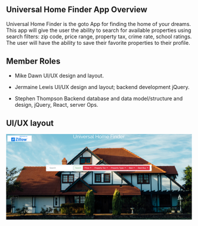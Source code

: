 ## Universal Home Finder App Overview
Universal Home Finder is the goto App for finding the home of your dreams.  This app will give the user the ability to search for available properties using search filters: zip code, price range, property tax, crime rate, school ratings.  The user will have the ability to save their favorite properties to their profile.

## Member Roles
- Mike Dawn
    UI/UX design and layout.

- Jermaine Lewis
    UI/UX design and layout; backend development jQuery.

- Stephen Thompson
    Backend database and data model/structure and design, jQuery, React, server Ops.

## UI/UX layout
<img src="./client/build/static/media/ui_ux.png"/>